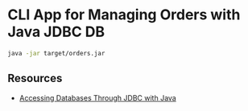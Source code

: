 # CLI App for Managing Orders with Java JDBC DB

```bash
java -jar target/orders.jar
```

## Resources

- [Accessing Databases Through JDBC with Java](https://app.pluralsight.com/projects/accessing-databases-through-jdbc-in-java)